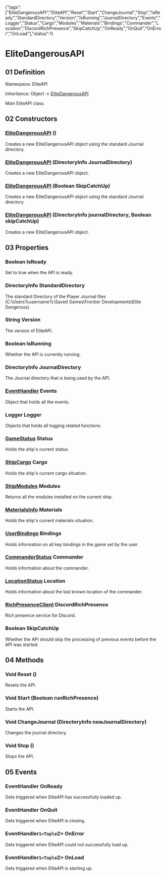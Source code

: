 {"tags":["EliteDangerousAPI","EliteAPI","Reset","Start","ChangeJournal","Stop","IsReady","StandardDirectory","Version","IsRunning","JournalDirectory","Events","Logger","Status","Cargo","Modules","Materials","Bindings","Commander","Location","DiscordRichPresence","SkipCatchUp","OnReady","OnQuit","OnError","OnLoad"],"status":1}

# EliteDangerousAPI

## 01 Definition

Namespace: <span class='code'>EliteAPI</span>

Inheritance: <span class='code'>Object</span> → <span class='code'>[EliteDangerousAPI](../EliteAPI/EliteDangerousAPI.html)</span>



Main EliteAPI class.



## 02 Constructors

### <span class='code'>[EliteDangerousAPI](../EliteAPI/EliteDangerousAPI.html)</span> ()



Creates a new EliteDangerousAPI object using the standard Journal directory.



### <span class='code'>[EliteDangerousAPI](../EliteAPI/EliteDangerousAPI.html)</span> (<span class='code'>DirectoryInfo</span> JournalDirectory)



Creates a new EliteDangerousAPI object.



### <span class='code'>[EliteDangerousAPI](../EliteAPI/EliteDangerousAPI.html)</span> (<span class='code'>Boolean</span> SkipCatchUp)



Creates a new EliteDangerousAPI object using the standard Journal directory.



### <span class='code'>[EliteDangerousAPI](../EliteAPI/EliteDangerousAPI.html)</span> (<span class='code'>DirectoryInfo</span> journalDirectory, <span class='code'>Boolean</span> skipCatchUp)



Creates a new EliteDangerousAPI object.



## 03 Properties

### <span class='code'>Boolean</span> IsReady



Set to true when the API is ready.



### <span class='code'>DirectoryInfo</span> StandardDirectory



The standard Directory of the Player Journal files (C:\Users\%username%\Saved Games\Frontier Developments\Elite Dangerous).



### <span class='code'>String</span> Version



The version of EliteAPI.



### <span class='code'>Boolean</span> IsRunning



Whether the API is currently running.



### <span class='code'>DirectoryInfo</span> JournalDirectory



The Journal directory that is being used by the API.



### <span class='code'>[EventHandler](../../EliteAPI/Events/EventHandler.html)</span> Events



Object that holds all the events.



### <span class='code'>Logger</span> Logger



Objects that holds all logging related functions.



### <span class='code'>[GameStatus](../../EliteAPI/Status/GameStatus.html)</span> Status



Holds the ship's current status.



### <span class='code'>[ShipCargo](../../EliteAPI/Status/ShipCargo.html)</span> Cargo



Holds the ship's current cargo situation.



### <span class='code'>[ShipModules](../../EliteAPI/Status/ShipModules.html)</span> Modules



Returns all the modules installed on the current ship.



### <span class='code'>[MaterialsInfo](../../EliteAPI/Events/MaterialsInfo.html)</span> Materials



Holds the ship's current materials situation.



### <span class='code'>[UserBindings](../../EliteAPI/Bindings/UserBindings.html)</span> Bindings



Holds information on all key bindings in the game set by the user.



### <span class='code'>[CommanderStatus](../../EliteAPI/Status/CommanderStatus.html)</span> Commander



Holds information about the commander.



### <span class='code'>[LocationStatus](../../EliteAPI/Status/LocationStatus.html)</span> Location



Holds information about the last known location of the commander.



### <span class='code'>[RichPresenceClient](../../EliteAPI/Discord/RichPresenceClient.html)</span> DiscordRichPresence



Rich presence service for Discord.



### <span class='code'>Boolean</span> SkipCatchUp



Whether the API should skip the processing of previous events before the API was started.



## 04 Methods

### <span class='code'>Void</span> Reset ()



Resets the API.



### <span class='code'>Void</span> Start (<span class='code'>Boolean</span> runRichPresence)



Starts the API.



### <span class='code'>Void</span> ChangeJournal (<span class='code'>DirectoryInfo</span> newJournalDirectory)



Changes the journal directory.



### <span class='code'>Void</span> Stop ()



Stops the API.



## 05 Events

### <span class='code'>EventHandler<EventArgs></span> OnReady



Gets triggered when EliteAPI has successfully loaded up.



### <span class='code'>EventHandler<EventArgs></span> OnQuit



Gets triggered when EliteAPI is closing.



### <span class='code'>EventHandler`1<Tuple`2></span> OnError



Gets triggered when EliteAPI could not successfully load up.



### <span class='code'>EventHandler`1<Tuple`2></span> OnLoad



Gets triggered when EliteAPI is starting up.



